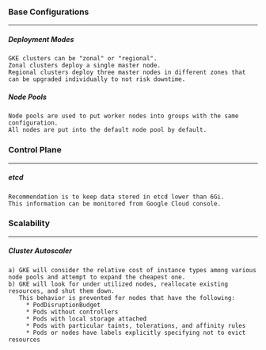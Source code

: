 ### Base Configurations
---
##### Deployment Modes
```
GKE clusters can be "zonal" or "regional".
Zonal clusters deploy a single master node.
Regional clusters deploy three master nodes in different zones that can be upgraded individually to not risk downtime.
```

##### Node Pools
```
Node pools are used to put worker nodes into groups with the same configuration.
All nodes are put into the default node pool by default.
```

### Control Plane
---
##### etcd
```
Recommendation is to keep data stored in etcd lower than 6Gi.
This information can be monitored from Google Cloud console.
```

### Scalability
---
##### Cluster Autoscaler
```
a) GKE will consider the relative cost of instance types among various node pools and attempt to expand the cheapest one.
b) GKE will look for under utilized nodes, reallocate existing resources, and shut them down.
   This behavior is prevented for nodes that have the following:
     * PodDisruptionBudget
     * Pods without controllers
     * Pods with local storage attached
     * Pods with particular taints, tolerations, and affinity rules
     * Pods or nodes have labels explicitly specifying not to evict resources 
```